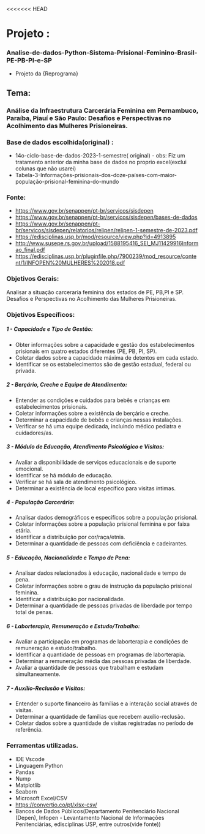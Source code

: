 <<<<<<< HEAD
# Projeto : 
### Analise-de-dados-Python-Sistema-Prisional-Feminino-Brasil-PE-PB-PI-e-SP 
- Projeto da {Reprograma}


## Tema: 
### Análise da Infraestrutura Carcerária Feminina em Pernambuco, Paraíba, Piauí e São Paulo: Desafios e Perspectivas no Acolhimento das Mulheres Prisioneiras.



### Base de dados escolhida(original) : 
- 14o-ciclo-base-de-dados-2023-1-semestre( original) - obs: Fiz um tratamento anterior da minha base de dados no proprio excel(exclui colunas que não usarei)
- Tabela-3-Informações-prisionais-dos-doze-países-com-maior-população-prisional-feminina-do-mundo
  
### Fonte: 
- https://www.gov.br/senappen/pt-br/servicos/sisdepen 
- https://www.gov.br/senappen/pt-br/servicos/sisdepen/bases-de-dados
- https://www.gov.br/senappen/pt-br/servicos/sisdepen/relatorios/relipen/relipen-1-semestre-de-2023.pdf
- https://edisciplinas.usp.br/mod/resource/view.php?id=4913895
- http://www.susepe.rs.gov.br/upload/1588195416_SEI_MJ11429916Informao_final.pdf
- https://edisciplinas.usp.br/pluginfile.php/7900239/mod_resource/content/1/INFOPEN%20MULHERES%202018.pdf
  
### Objetivos Gerais: 
Analisar a situação carceraria feminina dos estados de PE, PB,PI e SP.  Desafios e Perspectivas no Acolhimento das Mulheres Prisioneiras.

### Objetivos Específicos:

##### 1 - Capacidade e Tipo de Gestão:
- Obter informações sobre a capacidade e gestão dos estabelecimentos prisionais em quatro estados diferentes (PE, PB, PI, SP).
- Coletar dados sobre a capacidade máxima de detentos em cada estado.
- Identificar se os estabelecimentos são de gestão estadual, federal ou privada.

##### 2 - Berçário, Creche e Equipe de Atendimento:
- Entender as condições e cuidados para bebês e crianças em estabelecimentos prisionais.
- Coletar informações sobre a existência de berçário e creche.
- Determinar a capacidade de bebês e crianças nessas instalações.
- Verificar se há uma equipe dedicada, incluindo médico pediatra e cuidadores/as.

##### 3 - Módulo de Educação, Atendimento Psicológico e Visitas:
- Avaliar a disponibilidade de serviços educacionais e de suporte emocional.
- Identificar se há módulo de educação.
- Verificar se há sala de atendimento psicológico.
- Determinar a existência de local específico para visitas íntimas.

##### 4 - População Carcerária:
- Analisar dados demográficos e específicos sobre a população prisional.
- Coletar informações sobre a população prisional feminina e por faixa etária.
- Identificar a distribuição por cor/raça/etnia.
- Determinar a quantidade de pessoas com deficiência e cadeirantes.

##### 5 - Educação, Nacionalidade e Tempo de Pena:
- Analisar dados relacionados à educação, nacionalidade e tempo de pena.
- Coletar informações sobre o grau de instrução da população prisional feminina.
- Identificar a distribuição por nacionalidade.
- Determinar a quantidade de pessoas privadas de liberdade por tempo total de penas.

##### 6 - Laborterapia, Remuneração e Estudo/Trabalho:
- Avaliar a participação em programas de laborterapia e condições de remuneração e estudo/trabalho.
- Identificar a quantidade de pessoas em programas de laborterapia.
- Determinar a remuneração média das pessoas privadas de liberdade.
- Avaliar a quantidade de pessoas que trabalham e estudam simultaneamente.

##### 7 - Auxílio-Reclusão e Visitas:
- Entender o suporte financeiro às famílias e a interação social através de visitas.
- Determinar a quantidade de famílias que recebem auxílio-reclusão.
- Coletar dados sobre a quantidade de visitas registradas no período de referência.
  
### Ferramentas utilizadas.
- IDE Vscode
- Linguagem Python
- Pandas
- Nump 
- Matplotlib
- Seaborn
- Microsoft Excel/CSV
- https://convertio.co/pt/xlsx-csv/
- Bancos de Dados Públicos(Departamento Penitenciário Nacional (Depen), Infopen - Levantamento Nacional de Informações Penitenciárias, edisciplinas USP, entre outros(vide fonte))

